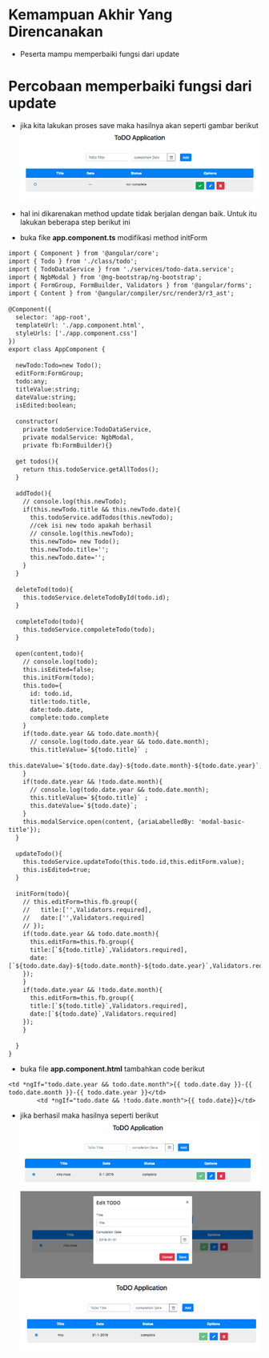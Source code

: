 # Kemampuan Akhir Yang Direncanakan

- Peserta  mampu memperbaiki fungsi dari update

# Percobaan memperbaiki fungsi dari update

- jika kita lakukan proses save maka hasilnya akan seperti gambar berikut
![](image/chapter1/img30.png)

- hal ini dikarenakan method update tidak berjalan dengan baik. Untuk itu lakukan beberapa step berikut ini
- buka fike **app.component.ts** modifikasi method initForm

```
import { Component } from '@angular/core';
import { Todo } from './class/todo';
import { TodoDataService } from './services/todo-data.service';
import { NgbModal } from '@ng-bootstrap/ng-bootstrap';
import { FormGroup, FormBuilder, Validators } from '@angular/forms';
import { Content } from '@angular/compiler/src/render3/r3_ast';

@Component({
  selector: 'app-root',
  templateUrl: './app.component.html',
  styleUrls: ['./app.component.css']
})
export class AppComponent {

  newTodo:Todo=new Todo();
  editForm:FormGroup;
  todo:any;
  titleValue:string;
  dateValue:string;
  isEdited:boolean;

  constructor( 
    private todoService:TodoDataService,
    private modalService: NgbModal,
    private fb:FormBuilder){}

  get todos(){
    return this.todoService.getAllTodos();
  }

  addTodo(){
    // console.log(this.newTodo);
    if(this.newTodo.title && this.newTodo.date){
      this.todoService.addTodos(this.newTodo);
      //cek isi new todo apakah berhasil
      // console.log(this.newTodo);
      this.newTodo= new Todo();
      this.newTodo.title='';
      this.newTodo.date='';
    }
  }

  deleteTod(todo){
    this.todoService.deleteTodoById(todo.id);
  }

  completeTodo(todo){
    this.todoService.compoleteTodo(todo);
  }

  open(content,todo){
    // console.log(todo);
    this.isEdited=false;
    this.initForm(todo);
    this.todo={
      id: todo.id,
      title:todo.title,
      date:todo.date,
      complete:todo.complete
    }
    if(todo.date.year && todo.date.month){
      // console.log(todo.date.year && todo.date.month);
      this.titleValue=`${todo.title}` ;
      this.dateValue=`${todo.date.day}-${todo.date.month}-${todo.date.year}`;
    }
    if(todo.date.year && !todo.date.month){
      // console.log(todo.date.year && todo.date.month);
      this.titleValue=`${todo.title}` ;
      this.dateValue=`${todo.date}`;
    }
    this.modalService.open(content, {ariaLabelledBy: 'modal-basic-title'});
  }

  updateTodo(){
    this.todoService.updateTodo(this.todo.id,this.editForm.value);
    this.isEdited=true;
  }

  initForm(todo){
    // this.editForm=this.fb.group({
    //   title:['',Validators.required],
    //   date:['',Validators.required]
    // });
    if(todo.date.year && todo.date.month){
      this.editForm=this.fb.group({
      title:[`${todo.title}`,Validators.required],
      date:[`${todo.date.day}-${todo.date.month}-${todo.date.year}`,Validators.required]
    });
    }
    if(todo.date.year && !todo.date.month){
      this.editForm=this.fb.group({
      title:[`${todo.title}`,Validators.required],
      date:[`${todo.date}`,Validators.required]
    });
    }

  }
}

```

- buka file **app.component.html** tambahkan code berikut

```
<td *ngIf="todo.date.year && todo.date.month">{{ todo.date.day }}-{{ todo.date.month }}-{{ todo.date.year }}</td>
        <td *ngIf="todo.date && !todo.date.month">{{ todo.date}}</td>

```
- jika berhasil maka hasilnya seperti berikut
![](image/chapter1/img31.png)
![](image/chapter1/img32.png)
![](image/chapter1/img33.png)